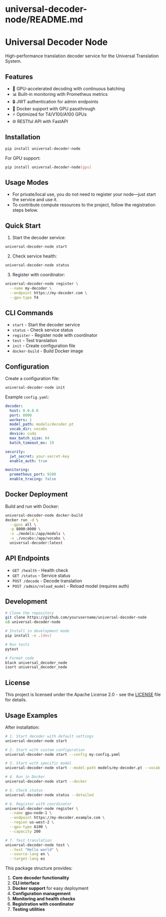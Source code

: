# universal-decoder-node/README.md
# Universal Decoder Node

High-performance translation decoder service for the Universal Translation System.

## Features

- 🚀 GPU-accelerated decoding with continuous batching
- 📊 Built-in monitoring with Prometheus metrics
- 🔒 JWT authentication for admin endpoints
- 🐋 Docker support with GPU passthrough
- ⚡ Optimized for T4/V100/A100 GPUs
- 🌐 RESTful API with FastAPI

## Installation

```bash
pip install universal-decoder-node
```

For GPU support:
```bash
pip install universal-decoder-node[gpu]
```
## Usage Modes

- For private/local use, you do not need to register your node—just start the service and use it.
- To contribute compute resources to the project, follow the registration steps below.

## Quick Start

1. Start the decoder service:
```bash
universal-decoder-node start
```

2. Check service health:
```bash
universal-decoder-node status
```

3. Register with coordinator:
```bash
universal-decoder-node register \
  --name my-decoder \
  --endpoint https://my-decoder.com \
  --gpu-type T4
```

## CLI Commands

- `start` - Start the decoder service
- `status` - Check service status
- `register` - Register node with coordinator
- `test` - Test translation
- `init` - Create configuration file
- `docker-build` - Build Docker image

## Configuration

Create a configuration file:
```bash
universal-decoder-node init
```

Example `config.yaml`:
```yaml
decoder:
  host: 0.0.0.0
  port: 8000
  workers: 1
  model_path: models/decoder.pt
  vocab_dir: vocabs
  device: cuda
  max_batch_size: 64
  batch_timeout_ms: 10

security:
  jwt_secret: your-secret-key
  enable_auth: true

monitoring:
  prometheus_port: 9200
  enable_tracing: false
```

## Docker Deployment

Build and run with Docker:
```bash
universal-decoder-node docker-build
docker run -d \
  --gpus all \
  -p 8000:8000 \
  -v ./models:/app/models \
  -v ./vocabs:/app/vocabs \
  universal-decoder:latest
```

## API Endpoints

- `GET /health` - Health check
- `GET /status` - Service status
- `POST /decode` - Decode translation
- `POST /admin/reload_model` - Reload model (requires auth)

## Development

```bash
# Clone the repository
git clone https://github.com/yourusername/universal-decoder-node
cd universal-decoder-node

# Install in development mode
pip install -e .[dev]

# Run tests
pytest

# Format code
black universal_decoder_node
isort universal_decoder_node
```

## License
This project is licensed under the Apache License 2.0 - see the [LICENSE](LICENSE) file for details.

## Usage Examples

After installation:

```bash
# 1. Start decoder with default settings
universal-decoder-node start

# 2. Start with custom configuration
universal-decoder-node start --config my-config.yaml

# 3. Start with specific model
universal-decoder-node start --model-path models/my-decoder.pt --vocab-dir my-vocabs

# 4. Run in Docker
universal-decoder-node start --docker

# 5. Check status
universal-decoder-node status --detailed

# 6. Register with coordinator
universal-decoder-node register \
  --name gpu-node-1 \
  --endpoint https://my-decoder.example.com \
  --region us-west-2 \
  --gpu-type A100 \
  --capacity 200

# 7. Test translation
universal-decoder-node test \
  --text "Hello world" \
  --source-lang en \
  --target-lang es
```

This package structure provides:

1. **Core decoder functionality** 
2. **CLI interface** 
3. **Docker support** for easy deployment
4. **Configuration management**
5. **Monitoring and health checks**
6. **Registration with coordinator**
7. **Testing utilities**